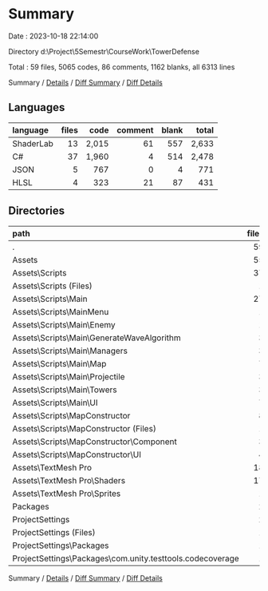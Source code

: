 # Summary

Date : 2023-10-18 22:14:00

Directory d:\\Project\\5Semestr\\CourseWork\\TowerDefense

Total : 59 files,  5065 codes, 86 comments, 1162 blanks, all 6313 lines

Summary / [Details](details.md) / [Diff Summary](diff.md) / [Diff Details](diff-details.md)

## Languages
| language | files | code | comment | blank | total |
| :--- | ---: | ---: | ---: | ---: | ---: |
| ShaderLab | 13 | 2,015 | 61 | 557 | 2,633 |
| C# | 37 | 1,960 | 4 | 514 | 2,478 |
| JSON | 5 | 767 | 0 | 4 | 771 |
| HLSL | 4 | 323 | 21 | 87 | 431 |

## Directories
| path | files | code | comment | blank | total |
| :--- | ---: | ---: | ---: | ---: | ---: |
| . | 59 | 5,065 | 86 | 1,162 | 6,313 |
| Assets | 55 | 4,453 | 86 | 1,160 | 5,699 |
| Assets\\Scripts | 37 | 1,960 | 4 | 514 | 2,478 |
| Assets\\Scripts (Files) | 1 | 80 | 0 | 21 | 101 |
| Assets\\Scripts\\Main | 27 | 1,479 | 4 | 391 | 1,874 |
| Assets\\Scripts\\MainMenu | 1 | 22 | 0 | 5 | 27 |
| Assets\\Scripts\\Main\\Enemy | 1 | 95 | 0 | 30 | 125 |
| Assets\\Scripts\\Main\\GenerateWaveAlgorithm | 3 | 313 | 3 | 83 | 399 |
| Assets\\Scripts\\Main\\Managers | 3 | 258 | 1 | 61 | 320 |
| Assets\\Scripts\\Main\\Map | 7 | 290 | 0 | 81 | 371 |
| Assets\\Scripts\\Main\\Projectile | 3 | 98 | 0 | 28 | 126 |
| Assets\\Scripts\\Main\\Towers | 3 | 165 | 0 | 43 | 208 |
| Assets\\Scripts\\Main\\UI | 7 | 260 | 0 | 65 | 325 |
| Assets\\Scripts\\MapConstructor | 8 | 379 | 0 | 97 | 476 |
| Assets\\Scripts\\MapConstructor (Files) | 1 | 82 | 0 | 24 | 106 |
| Assets\\Scripts\\MapConstructor\\Component | 3 | 176 | 0 | 48 | 224 |
| Assets\\Scripts\\MapConstructor\\UI | 4 | 121 | 0 | 25 | 146 |
| Assets\\TextMesh Pro | 18 | 2,493 | 82 | 646 | 3,221 |
| Assets\\TextMesh Pro\\Shaders | 17 | 2,338 | 82 | 644 | 3,064 |
| Assets\\TextMesh Pro\\Sprites | 1 | 155 | 0 | 2 | 157 |
| Packages | 2 | 438 | 0 | 2 | 440 |
| ProjectSettings | 2 | 174 | 0 | 0 | 174 |
| ProjectSettings (Files) | 1 | 167 | 0 | 0 | 167 |
| ProjectSettings\\Packages | 1 | 7 | 0 | 0 | 7 |
| ProjectSettings\\Packages\\com.unity.testtools.codecoverage | 1 | 7 | 0 | 0 | 7 |

Summary / [Details](details.md) / [Diff Summary](diff.md) / [Diff Details](diff-details.md)